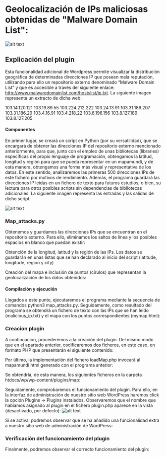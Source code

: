 # Geolocalización de IPs maliciosas obtenidas de "Malware Domain List":
![alt text](https://lh5.googleusercontent.com/KG_-un2df4PZqysWg64xA7zUZHz9QmLtxAbWOoD42aDZzRW5h16F2GdGiuFtRE7mBzts-7DyNezg9KEScBaG3N-RdrOew6nug8fMMyaiEQWXTnseg73uE3iYq7umqmum1ZrlUkDW)

## Explicación del plugin
Esta funcionalidad adicional de Wordpress permite visualizar la distribución geográfica de determinadas direcciones IP que poseen mala reputación, utilizando para ello un repositorio externo denominado “Malware Domain List” y que es accesible a través del siguiente enlace: http://www.malwaredomainlist.com/hostslist/ip.txt. La siguiente imagen representa un extracto de dicha web:

103.14.120.121
103.19.89.55
103.224.212.222
103.24.13.91
103.31.186.207
103.31.186.29
103.4.16.91
103.4.218.22
103.6.196.156
103.8.127.189
103.8.127.205

#### Componentes
En primer lugar, se creará un script en Python (por su versatilidad), que se encargará de obtener las direcciones IP del repositorio externo mencionado anteriormente, para que, junto con el empleo de unas bibliotecas (libraries) específicas del propio lenguaje de programación, obtengamos la latitud, longitud y región para que se pueda representar en un mapamundi, y de esta manera, obtengamos una forma más visual y representativa de los datos. En este sentido, analizaremos las primeras 500 direcciones IPs de este fichero por motivos de rendimiento. Además, el programa guardará las direcciones IP leídas en un fichero de texto para futuros estudios; o bien, su lectura para otros posibles scripts sin dependencias de bibliotecas adicionales. La siguiente imagen representa las entradas y las salidas de dicho script:

![alt text](https://lh3.googleusercontent.com/blb3NOQbZvoHcYWxaVmhaIi9mjmfGRi-MvA7HGf3E_-taHL9LqpkjNyNzTbpaOGwq4-ImePQIO2cx-CaNj9oVPvwQrGeHAbBtHcXH5HcpS16g0tf72L8wnnRxwMw9aO1Z_yjbBjs)

### Map_attacks.py
Obtenemos y guardamos las direcciones IPs que se encuentran en el repositorio externo. Para ello, eliminamos los saltos de línea y los posibles espacios en blanco que puedan existir:

Obtención de la longitud, latitud y la región de las IPs. Los datos se guardarán en unas listas que se han declarado al inicio del script (latitude, longitude, region y city) 

Creación del mapa e inclusión de puntos (círulos) que representan la geolocalización de los datos obtenidos:

#### Compilación y ejecución
Llegados a este punto, ejecutaremos el programa mediante la secuencia de comandos python3 map_attacks.py. Seguidamente, como resultado del programa se obtendrá un fichero de texto con las IPs que se han leído (malicious_ip.txt) y el mapa con los puntos correspondientes (mymap.html):

### Creacion plugin
A continuación, procederemos a la creación del plugin. Del mismo modo que en el apartado anterior, codificaremos dos ficheros, en este caso, en formato PHP que presentarán el siguiente contenido: 

Por último, la implementación del fichero loadMap.php invocará al mapamundi html generado con el programa anterior:

Se obtendría, de esta manera, los siguientes ficheros en la carpeta htdocs/wp/wp-content/plugins/map:

Seguidamente, comprobaremos el funcionamiento del plugin. Para ello, en la interfaz de administración de nuestro sitio web WordPress haremos click la opción Plugins → Plugins instalados. Observaremos que el nombre que habíamos asignado al plugin en el fichero plugin.php aparece en la vista (desactivado, por defecto):
![alt text](https://lh6.googleusercontent.com/x34kM7XHeV1rZ4-R2AvMud-H40pdcixAteMz3BzS7qAK2yflDdtYBN2lk6PVZQMMq61kMvAeQscLItD3tVLYijw1WwiQE-HrMju30gQeLNpkXXPXxRug9Lwp0UqoHUekxs8lq3SX)

Si se activa, podremos observar que se ha añadido una funcionalidad extra a nuestro sitio web de administración de WordPress:

### Verificación del funcionamiento del plugin
Finalmente, podremos observar el correcto funcionamiento del plugin:

